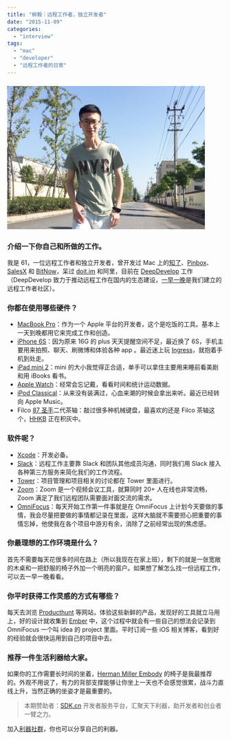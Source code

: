 ```yaml
---
title: "柳毅｜远程工作者，独立开发者"
date: "2015-11-09"
categories: 
  - "interview"
tags: 
  - "mac"
  - "developer"
  - "远程工作者的日常"
---
```


### [![im61](/images/im611-460x333.jpg)](https://liqi.io/wp-content/uploads/2015/11/im611.jpg)

### 介绍一下你自己和所做的工作。

我是 61，一位远程工作者和独立开发者，曾开发过 Mac 上的[知了](https://itunes.apple.com/us/app/zhi-le/id846015435?mt=12)、[Pinbox](https://itunes.apple.com/us/app/pinbox/id784494586?mt=12)、[SalesX](https://salesx.in/) 和 [BitNow](https://6133studio.com/bitnow.html)，呆过 [doit.im](https://doit.im/) 和阿里，目前在 [DeepDevelop](https://cookbook.deepdevelop.com/DeepDevelop/about/) 工作（DeepDevelop 致力于推动远程工作在国内的生态建设，[一早一晚](https://yizaoyiwan.com/)是我们建立的远程工作者社区）。

### 你都在使用哪些硬件？

- [MacBook Pro](https://www.apple.com/macbook-pro/)：作为一个 Apple 平台的开发者，这个是吃饭的工具。基本上一天到晚都用它来完成工作和创造。
- [iPhone 6S](https://www.apple.com/iphone-6s/)：因为原来 16G 的 plus 天天提醒空间不足，最近换了 6S，手机主要用来拍照、聊天、刷微博和体验各种 app 。最近迷上玩 [Ingress](https://www.ingress.com/)，就抱着手机到处走。
- [iPad mini 2](https://www.apple.com/shop/buy-ipad/ipad-mini-2)：mini 的大小我觉得正合适，单手可以拿住主要用来睡前看美剧和用 iBooks 看书。
- [Apple Watch](https://www.apple.com/watch/)：经常会忘记戴，看看时间和统计运动数据。
- [iPod Classical](https://www.apple.com/support/ipodclassic/)：从来没有装满过，心血来潮的时候会拿出来听。最近已经转向 Apple Music。
- Filco [87 圣手](https://www.filcochina.com/Products_Tenkeyless.asp)二代茶轴：敲过很多种机械键盘，最喜欢的还是 Filco 茶轴这个，[HHKB](https://www.amazon.com/Happy-Hacking-Keyboard-Professional2-Black/dp/B000EXZ0VC) 正在积灰中。

### 软件呢？

- [Xcode](https://itunes.apple.com/us/app/xcode/id497799835?mt=12)：开发必备。
- [Slack](https://slack.com "Slack")：远程工作主要靠 Slack 和团队其他成员沟通，同时我们用 Slack 接入各种第三方服务来简化我们的工作流程。
- [Tower](https://tower.im/)：项目管理和项目相关的讨论都在 Tower 里面进行。
- [Zoom](https://zoom.us/ "Zoom")：Zoom 是一个视频会议工具，就算同时 20+ 人在线也非常流畅，Zoom 满足了我们远程团队需要面对面交流的需求。
- [OmniFocus](https://omnigroup.com "Omni")：每天开始工作第一件事就是在 OmniFocus 上计划今天要做的事情，我会尽量把要做的事情都记录在里面，这样大脑就不需要担心把重要的事情忘掉，他使我在各个项目中游刃有余，消除了之前经常出现的焦虑感。

### 你最理想的工作环境是什么？

首先不需要每天花很多时间在路上（所以我现在在家上班），剩下的就是一张宽敞的木桌和一把舒服的椅子外加一个明亮的窗户。如果想了解怎么找一份远程工作，可以去一早一晚看看。

### 你平时获得工作灵感的方式有哪些？

每天去浏览 [Producthunt](https://producthunt.com "Producthunt") 等网站，体验这些新鲜的产品，发现好的工具就立马用上，好的设计就收集到 [Ember](https://itunes.apple.com/us/app/ember/id402456742?mt=12) 中，这个过程中就会有一些自己的想法会记录到 OmniFocus 一个叫 idea 的 project 里面。平时订阅一些 iOS 相关博客，看到好的经验就会很快运用到自己的项目中去。

### 推荐一件生活利器给大家。

如果你的工作需要长时间的坐着，[Herman Miller Embody](https://store.hermanmiller.com/Products/Embody-Chair) 的椅子是我最推荐的。外观不用说了，有力的背部支撑能够让你坐上一天也不会感觉很累，战斗力直线上升，当然正确的坐姿才是最重要的。

> 本期赞助者：[SDK.cn](https://sdk.cn) 开发者服务平台，汇聚天下利器，助开发者和创业者一臂之力。

加入[利器社群](https://liqi.io/community/)，你也可以分享自己的利器。
